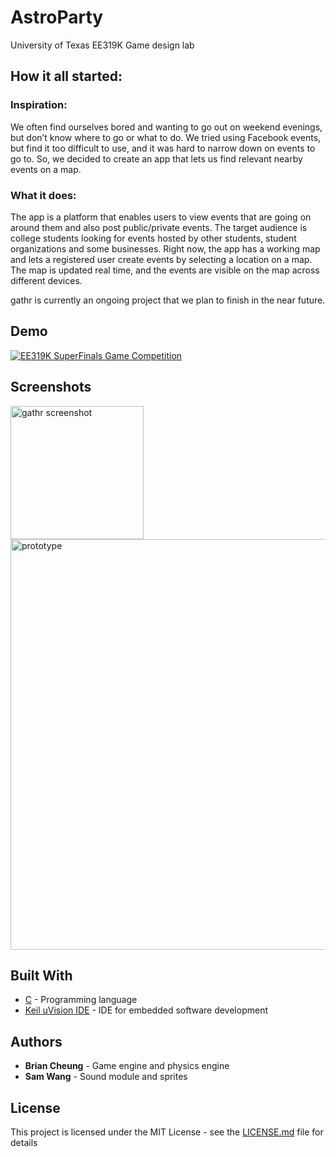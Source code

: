 # AstroParty
University of Texas EE319K Game design lab

## How it all started:

### Inspiration: 
We often find ourselves bored and wanting to go out on weekend evenings, but don’t know where to go or what to do. We tried using Facebook events, but find it too difficult to use, and it was hard to narrow down on events to go to. So, we decided to create an app that lets us find relevant nearby events on a map.

### What it does: 
The app is a platform that enables users to view events that are going on around them and also post public/private events. The target audience is college students looking for events hosted by other students, student organizations and some businesses. Right now, the app has a working map and lets a registered user create events by selecting a location on a map. The map is updated real time, and the events are visible on the map across different devices.

gathr is currently an ongoing project that we plan to finish in the near future.

## Demo

[![EE319K SuperFinals Game Competition](http://img.youtube.com/vi/ogT-apOq7TE/0.jpg)](https://www.youtube.com/ogT-apOq7TE)

## Screenshots

<img width="213" alt="gathr screenshot" src="https://user-images.githubusercontent.com/16355946/35762693-ec45b69c-0860-11e8-8682-20cc0c9211ae.png"><img width="657" alt="prototype" src="https://user-images.githubusercontent.com/16355946/35762571-3855235e-085e-11e8-99c8-4fe74ef209d6.png">

## Built With

* [C](https://en.wikipedia.org/wiki/C_(programming_language)) - Programming language
* [Keil uVision IDE](http://www2.keil.com/mdk5/uvision/) - IDE for embedded software development

## Authors

* **Brian Cheung** - Game engine and physics engine
* **Sam Wang** - Sound module and sprites

## License

This project is licensed under the MIT License - see the [LICENSE.md](LICENSE.md) file for details
